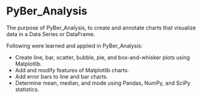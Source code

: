 # PyBer_Analysis
The purpose of PyBer_Analysis, to create and annotate charts that visualize data in a Data Series or DataFrame.

Following were learned and applied in PyBer_Analysis:

  * Create line, bar, scatter, bubble, pie, and box-and-whisker plots using Matplotlib.
  * Add and modify features of Matplotlib charts.
  * Add error bars to line and bar charts.
  * Determine mean, median, and mode using Pandas, NumPy, and SciPy statistics.


